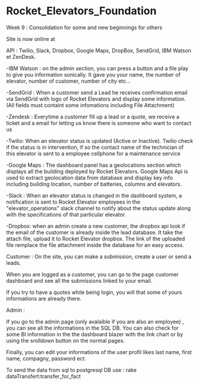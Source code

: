 
# Rocket_Elevators_Foundation
Week 9 : Consolidation for some and new beginnings for others

Site is now online at 

API : Twilio, Slack, Dropbox, Google Maps, DropBox, SendGrid, IBM Watson et ZenDesk.

-IBM Watson : on the admin section, you can press a button and a file play to give you information sonically. It gave you your name, the number of elevator, number of customer, number of city etc...

-SendGrid : When a customer send a Lead he receives confirmation email via SendGrid with logo of Rocket Elevators and display some information. (All fields must containt some infomations including File Attachment)

-Zendesk : Everytime a customer fill up a lead or a quote, we receive a ticket and a email for letting us know there is someone who want to contact us

-Twilio: When an elevator status is updated (Active or Inactive). Twilio check if the status is in intervention, if so the contact name of the technician of this elevator is sent to a employee cellphone for a maintenance service

-Google Maps : The dashboard panel has a geolocations section which displays all the building deployed by Rocket Elevators. Google Maps Api is used to extract geolocation data from database and display key info including building location, number of batteries, columns and elevators.

-Slack : When an elevator status is changed in the dashboard system, a notification is sent to Rocket Elevator employees in the "elevator_operations"  slack channel to notify about the status update along with the specifications of that particular elevator.

-Dropbox: when an admin create a new customer, the dropbox api look if the email of the customer is already inside the lead database. It take the attach file, upload it to Rocket Elevator dropbox. The link of the uploaded file remplace the file attachment inside the database for an easy access.

Customer : 
On the site, you can make a submission, create a user or send a leads.

When you are logged as a customer, you can go to the page customer dashboard and see all the submissions linked to your email. 

If you try to have a quotes while being login, you will that some of yours informations are already there.


Admin :  

If you go to the admin page (only avalaible if you are also an employee) , you can see all the informations in the SQL DB. You can also check for some BI information in the the dashboard blazer with the link chart or by using the srolldown button on the normal pages.

Finally, you can edit your informations of the user profil likes last name, first name, compagny, password ect.


To send the data from sql to postgresql DB use :  rake dataTransfert:transfer_for_fact

